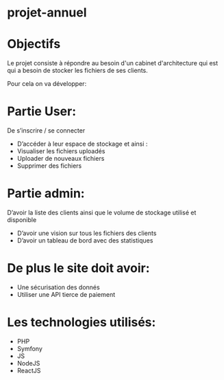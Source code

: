 # projet-annuel

# Objectifs 
Le projet consiste à répondre au besoin d'un cabinet d'architecture
qui est qui a besoin de stocker les fichiers de ses clients.

Pour cela on va développer:

# Partie User:
De s’inscrire / se connecter
- D’accéder à leur espace de stockage et ainsi :
- Visualiser les fichiers uploadés
- Uploader de nouveaux fichiers
- Supprimer des fichiers

# Partie admin:

D’avoir la liste des clients ainsi que le volume de stockage utilisé et disponible
- D’avoir une vision sur tous les fichiers des clients
- D’avoir un tableau de bord avec des statistiques

# De plus le site doit avoir:
- Une sécurisation des donnés
- Utiliser une API tierce de paiement

# Les technologies utilisés:
- PHP
- Symfony
- JS
- NodeJS
- ReactJS